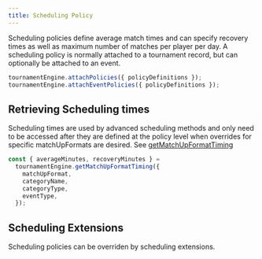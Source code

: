 ```yaml
---
title: Scheduling Policy
---
```


Scheduling policies define average match times and can specify recovery times as well as maximum number of matches per player per day. A scheduling policy is normally attached to a tournament record, but can optionally be attached to an event.

```js
tournamentEngine.attachPolicies({ policyDefinitions });
tournamentEngine.attachEventPolicies({ policyDefinitions });
```

## Retrieving Scheduling times

Scheduling times are used by advanced scheduling methods and only need to be accessed after they are defined at the policy level when overrides for specific matchUpFormats are desired. See [getMatchUpFormatTiming](/docs/apis/tournament-engine-api#getscheduletiming)

```js
const { averageMinutes, recoveryMinutes } =
  tournamentEngine.getMatchUpFormatTiming({
    matchUpFormat,
    categoryName,
    categoryType,
    eventType,
  });
```

## Scheduling Extensions

Scheduling policies can be overriden by scheduling extensions.
